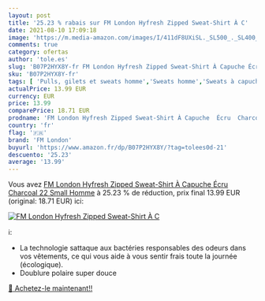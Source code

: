 ```yaml
---
layout: post
title: '25.23 % rabais sur FM London Hyfresh Zipped Sweat-Shirt À C'
date: 2021-08-10 17:09:18
image: 'https://m.media-amazon.com/images/I/411dF8UXiSL._SL500_._SL400_.jpg'
comments: true
category: ofertas
author: 'tole.es'
slug: 'B07P2HYX8Y-fr FM London Hyfresh Zipped Sweat-Shirt À Capuche Écru...'
sku: 'B07P2HYX8Y-fr'
tags: [ 'Pulls, gilets et sweats homme','Sweats homme','Sweats à capuche homme','Vêtements','Vêtements homme','fm london', ]
actualPrice: 13.99 EUR
currency: EUR
price: 13.99
comparePrice: 18.71 EUR
prodname: 'FM London Hyfresh Zipped Sweat-Shirt À Capuche  Écru  Charcoal 22   Small Homme'
country: 'fr'
flag: '🇫🇷'
brand: 'FM London'
buyurl: 'https://www.amazon.fr/dp/B07P2HYX8Y/?tag=tolees0d-21'
descuento: '25.23'
average: '13.99'
---
```


Vous avez [FM London Hyfresh Zipped Sweat-Shirt À Capuche  Écru  Charcoal 22   Small Homme](https://www.amazon.fr/dp/B07P2HYX8Y/?tag=tolees0d-21)  à  25.23 % de réduction, prix final  13.99 EUR (original: 18.71 EUR) ici:

[![FM London Hyfresh Zipped Sweat-Shirt À C](https://m.media-amazon.com/images/I/411dF8UXiSL._SL500_._SL400_.jpg)](https://www.amazon.fr/dp/B07P2HYX8Y/?tag=tolees0d-21)

ℹ️:

- La technologie sattaque aux bactéries responsables des odeurs dans vos vêtements, ce qui vous aide à vous sentir frais toute la journée (écologique).
- Doublure polaire super douce

[🛒 Achetez-le maintenant!!](https://www.amazon.fr/dp/B07P2HYX8Y/?tag=tolees0d-21)
